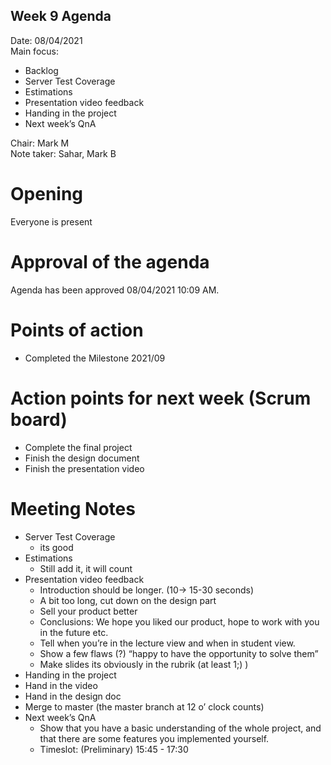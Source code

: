 ## Week 9 Agenda

Date:           08/04/2021\
Main focus: 
- Backlog
- Server Test Coverage
- Estimations
- Presentation video feedback
- Handing in the project
- Next week’s QnA

Chair:          Mark M\
Note taker:     Sahar, Mark B

# Opening
Everyone is present

# Approval of the agenda
Agenda has been approved 08/04/2021 10:09 AM. 

# Points of action

- Completed the Milestone 2021/09

# Action points for next week (Scrum board)

- Complete the final project
- Finish the design document
- Finish the presentation video

# Meeting Notes

- Server Test Coverage
    - its good
- Estimations
    - Still add it, it will count
- Presentation video feedback
    - Introduction should be longer. (10→ 15-30 seconds)
    - A bit too long, cut down on the design part
    - Sell your product better
    - Conclusions: We hope you liked our product, hope to work with you in the future etc.
    - Tell when you’re in the lecture view and when in student view.
    - Show a few flaws (?) “happy to have the opportunity to solve them”
    - Make slides its obviously in the rubrik (at least 1;) )
- Handing in the project
- Hand in the video
- Hand in the design doc
- Merge to master (the master branch at 12 o’ clock counts)
- Next week’s QnA
    - Show that you have a basic understanding of the whole project, and that there are some features you implemented yourself.
    - Timeslot: (Preliminary) 15:45 - 17:30














